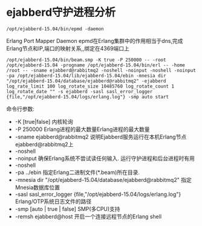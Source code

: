 ejabberd守护进程分析
===

`/opt/ejabberd-15.04/bin/epmd -daemon`

Erlang Port Mapper Daemon
epmd在Erlang集群中的作用相当于dns,完成Erlang节点和IP,端口的映射关系,,绑定在4369端口上

`/opt/ejabberd-15.04/bin/beam.smp -K true -P 250000 -- -root /opt/ejabberd-15.04 -progname /opt/ejabberd-15.04/bin/erl -- -home /root -- -sname ejabberd@rabbitmq2 -noshell -noinput -noshell -noinput -pa /opt/ejabberd-15.04/lib/ejabberd-15.04/ebin -mnesia dir "/opt/ejabberd-15.04/database/ejabberd@rabbitmq2" -ejabberd log_rate_limit 100 log_rotate_size 10485760 log_rotate_count 1 log_rotate_date "" -s ejabberd -sasl sasl_error_logger {file,"/opt/ejabberd-15.04/logs/erlang.log"} -smp auto start`

命令行参数:
* -K [true|false] 内核轮询
* -P 250000  Erlang进程的最大数量Erlang进程的最大数量
* -sname ejabberd@rabbitmq2 说明Ejabberd服务运行在本机Erlang节点ejabberd@rabbitmq2上
* -noshell
* -noinput 确保Erlang系统不尝试读任何输入. 运行守护进程和后台进程时有用
* -noshell
* -pa ../ebin 指定Erlang二进制文件(*.beam)所在目录.
* -mnesia dir "/opt/ejabberd-15.04/database/ejabberd@rabbitmq2" 指定Mnesia数据库位置
* -sasl sasl_error_logger {file,"/opt/ejabberd-15.04/logs/erlang.log"} Erlang/OTP系统日志文件的路径
* -smp [auto | true | false] SMP(多CPU)支持
* -remsh ejabberd@host  开启一个连接远程节点的Erlang shell
